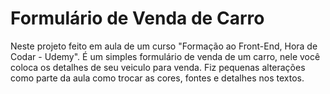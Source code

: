 ﻿# Formulário de Venda de Carro
 Neste projeto feito em aula de um curso "Formação ao Front-End, Hora de Codar - Udemy". É um simples formulário de venda de um carro,
 nele você coloca os detalhes de seu veiculo para venda. Fiz pequenas alterações como parte da aula como trocar as cores, fontes e detalhes nos textos.
